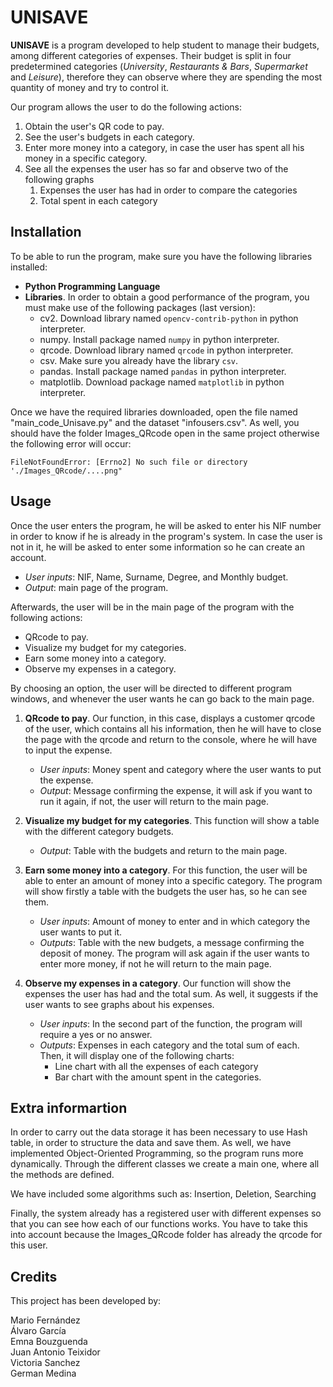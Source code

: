 

# UNISAVE

**UNISAVE** is a program developed to help student to manage their budgets, among different categories of expenses.
Their budget is split in four predetermined categories (_University_, _Restaurants & Bars_, _Supermarket_ and _Leisure_), therefore they can 
observe where they are spending the most quantity of money and try to control it.

Our program allows the user to do  the following actions:
1. Obtain the user's QR code to pay.
2. See the user's budgets in each category.
3. Enter more money into a category, in case the user has spent all his money in a specific category.
4. See all the expenses the user has so far and observe two of the following graphs
   1. Expenses the user has had in order to compare the categories
   2. Total spent in each category


## Installation

To be able to run the program, make sure you have the following libraries installed:

+ **Python Programming Language**  
+ **Libraries**. In order to obtain a good performance of the program, you must make use of the following packages (last version):
  + cv2. Download library named `opencv-contrib-python` in python interpreter.
  + numpy. Install package named `numpy` in python interpreter.
  + qrcode.  Download library named `qrcode` in python interpreter.
  + csv. Make sure you already have the library `csv`.
  + pandas. Install package named `pandas` in python interpreter.
  + matplotlib. Download package named `matplotlib` in python interpreter.

Once we have the required libraries downloaded, open the file named "main_code_Unisave.py" and the dataset "infousers.csv".
As well, you should have the folder Images_QRcode open in the same project otherwise the following error will occur:

```
FileNotFoundError: [Errno2] No such file or directory './Images_QRcode/....png"
```

## Usage

Once the user enters the program, he will be asked to enter his NIF number in order to know if 
he is already in the program's system. In case the user is not in it, he will be asked to enter some
information so he can create an account.
* _User inputs_: NIF, Name, Surname, Degree, and Monthly budget.
* _Output_: main  page of the program.

Afterwards, the user will be in the main page of the program with the following actions:
* QRcode to pay.
* Visualize my budget for my categories.
* Earn some money into a category.
* Observe my expenses in a category.

By choosing an option, the user will be directed to different program windows, and whenever the user wants he can 
go back to the main page.

1. **QRcode to pay**. Our function, in this case, displays a customer qrcode of the user, which contains all his information, then he will have to close the page with the qrcode and return to the console, where he will have to input the expense. 

   * _User inputs_: Money spent and category where the user wants to put the expense.
   * _Output_: Message confirming the expense, it will ask if you want to run it again, if not, the user will return to the main page.


2. **Visualize my budget for my categories**. This function will show a table with the different category budgets.

    * _Output_: Table with the budgets and return to the main page.


3. **Earn some money into a category**. For this function, the user will be able to enter an  amount of money into a specific category. The program will show firstly a table with the budgets the user has, so he can see them.

    * _User inputs_: Amount of money to enter and in which category the user wants to put it.
    * _Outputs_: Table with the new budgets, a message confirming the deposit of money. The program will ask again if the user wants to enter more money, if not he will return to the main page.


4. **Observe my expenses in a category**. Our function will show the expenses the user has had and the total sum. As well, it suggests if the user wants to see graphs about his expenses.

    * _User inputs_: In the second part of the function, the program will require a yes or no answer.
    * _Outputs_: Expenses in  each category and the total sum of each. Then, it  will display one of the following charts:
      * Line chart with all the expenses of each category
      * Bar chart with the amount spent in the categories.


## Extra informartion 

In order to carry out the data storage it has been necessary to use Hash table, in order to structure the data and save them.
As well, we have implemented Object-Oriented Programming, so the program runs more dynamically. Through the different classes we create a main one, where all the methods are defined.

We have included some algorithms such as: Insertion, Deletion, Searching

Finally, the system already has a registered user with different expenses so that you can see how each of our functions works. You have to take this into account because the Images_QRcode folder has already the qrcode for this user.



## Credits
This project has been developed by:

Mario Fernández\
Álvaro García \
Emna Bouzguenda\
Juan Antonio Teixidor\
Victoria Sanchez\
German Medina


